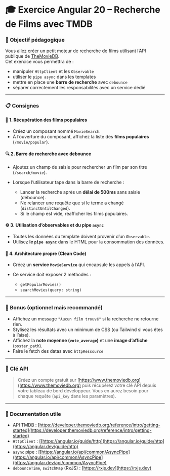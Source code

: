 # 🎓 **Exercice Angular 20 – Recherche de Films avec TMDB**

### 🎯 Objectif pédagogique

Vous allez créer un petit moteur de recherche de films utilisant l’API publique de [TheMovieDB](https://developer.themoviedb.org/reference/intro/getting-started).
<br>Cet exercice vous permettra de :

* manipuler `HttpClient` et les `Observable`
* utiliser le `pipe async` dans les templates
* mettre en place une **barre de recherche** avec `debounce`
* séparer correctement les responsabilités avec un service dédié

---

### 📋 Consignes

#### 🔧 1. Récupération des films populaires

* Créez un composant nommé `MovieSearch`.
* À l’ouverture du composant, affichez la liste des **films populaires** (`/movie/popular`).

#### 🔍 2. Barre de recherche avec debounce

* Ajoutez un champ de saisie pour rechercher un film par son titre (`/search/movie`).
* Lorsque l’utilisateur tape dans la barre de recherche :

  * Lancer la recherche après un **délai de 500ms** sans saisie (débounce).
  * Ne relancer une requête que si le terme a changé (`distinctUntilChanged`).
  * Si le champ est vide, réafficher les films populaires.

#### ⚙️ 3. Utilisation d’observables et du pipe `async`

* Toutes les données du template doivent provenir d’un `Observable`.
* Utilisez **le `pipe async`** dans le HTML pour la consommation des données.

#### 🧩 4. Architecture propre (Clean Code)

* Créez un **service `MovieService`** qui encapsule les appels à l’API.
* Ce service doit exposer 2 méthodes :

  * `getPopularMovies()`
  * `searchMovies(query: string)`

---

### 🧠 Bonus (optionnel mais recommandé)

* Affichez un message `"Aucun film trouvé"` si la recherche ne retourne rien.
* Stylisez les résultats avec un minimum de CSS (ou Tailwind si vous êtes à l’aise).
* Affichez la **note moyenne (`vote_average`)** et une **image d’affiche** (`poster_path`).
* Faire le fetch des datas avec `httpRessource`

---

### 🔑 Clé API

> Créez un compte gratuit sur [https://www.themoviedb.org](https://www.themoviedb.org) puis récupérez votre clé API depuis votre tableau de bord développeur.
> Vous en aurez besoin pour chaque requête (`api_key` dans les paramètres).

---

### 📘 Documentation utile

* API TMDB : [https://developer.themoviedb.org/reference/intro/getting-started](https://developer.themoviedb.org/reference/intro/getting-started)
* `HttpClient` : [[https://angular.io/guide/http](https://angular.io/guide/http](https://angular.dev/guide/http)
* `async` pipe : [[https://angular.io/api/common/AsyncPipe](https://angular.io/api/common/AsyncPipe](https://angular.dev/api/common/AsyncPipe)
* `debounceTime`, `switchMap` (RxJS) : [https://rxjs.dev](https://rxjs.dev)
